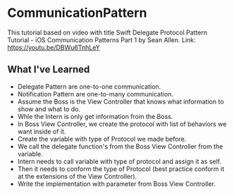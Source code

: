 # CommunicationPattern
This tutorial based on video with title Swift Delegate Protocol Pattern Tutorial - iOS Communication Patterns Part 1 by Sean Allen. 
Link: https://youtu.be/DBWu6TnhLeY

## What I've Learned
* Delegate Pattern are one-to-one communication.
* Notification Pattern are one-to-many communication.
* Assume the Boss is the View Controller that knows what information to show and what to do.
* Whle the Intern is only get information from the Boss.
* In Boss View Controller, we create the protocol with list of behaviors we want inside of it.
* Create the variable with type of Protocol we made before.
* We call the delegate function's from the Boss View Controller from the variable.
* Intern needs to call variable with type of protocol and assign it as self.
* Then it needs to conform the type of Protocol (best practice conform it at the extensions of the View Controller).
* Write the implementation with parameter from Boss View Controller.

